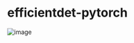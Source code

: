 # efficientdet-pytorch
![image](https://https://github.com/coderhss/efficientdet-pytorch/blob/master/img/3.jpg)
